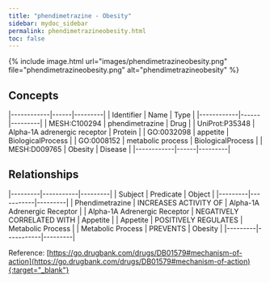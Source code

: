 ```yaml
---
title: "phendimetrazine - Obesity"
sidebar: mydoc_sidebar
permalink: phendimetrazineobesity.html
toc: false 
---
```


{% include image.html url="images/phendimetrazineobesity.png" file="phendimetrazineobesity.png" alt="phendimetrazineobesity" %}

## Concepts

|------------|------|---------|
| Identifier | Name | Type    |
|------------|------|---------|
| MESH:C100294 | phendimetrazine | Drug |
| UniProt:P35348 | Alpha-1A adrenergic receptor | Protein |
| GO:0032098 | appetite | BiologicalProcess |
| GO:0008152 | metabolic process | BiologicalProcess |
| MESH:D009765 | Obesity | Disease |
|------------|------|---------|

## Relationships

|---------|-----------|---------|
| Subject | Predicate | Object  |
|---------|-----------|---------|
| Phendimetrazine | INCREASES ACTIVITY OF | Alpha-1A Adrenergic Receptor |
| Alpha-1A Adrenergic Receptor | NEGATIVELY CORRELATED WITH | Appetite |
| Appetite | POSITIVELY REGULATES | Metabolic Process |
| Metabolic Process | PREVENTS | Obesity |
|---------|-----------|---------|

Reference: [https://go.drugbank.com/drugs/DB01579#mechanism-of-action](https://go.drugbank.com/drugs/DB01579#mechanism-of-action){:target="_blank"}